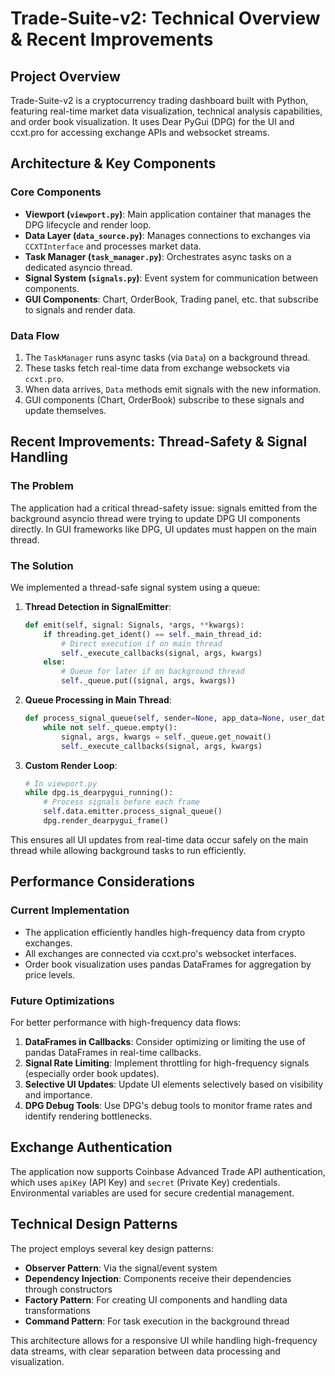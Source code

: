 
# Trade-Suite-v2: Technical Overview & Recent Improvements

## Project Overview
Trade-Suite-v2 is a cryptocurrency trading dashboard built with Python, featuring real-time market data visualization, technical analysis capabilities, and order book visualization. It uses Dear PyGui (DPG) for the UI and ccxt.pro for accessing exchange APIs and websocket streams.

## Architecture & Key Components

### Core Components
- **Viewport (`viewport.py`)**: Main application container that manages the DPG lifecycle and render loop.
- **Data Layer (`data_source.py`)**: Manages connections to exchanges via `CCXTInterface` and processes market data.
- **Task Manager (`task_manager.py`)**: Orchestrates async tasks on a dedicated asyncio thread.
- **Signal System (`signals.py`)**: Event system for communication between components.
- **GUI Components**: Chart, OrderBook, Trading panel, etc. that subscribe to signals and render data.

### Data Flow
1. The `TaskManager` runs async tasks (via `Data`) on a background thread.
2. These tasks fetch real-time data from exchange websockets via `ccxt.pro`.
3. When data arrives, `Data` methods emit signals with the new information.
4. GUI components (Chart, OrderBook) subscribe to these signals and update themselves.

## Recent Improvements: Thread-Safety & Signal Handling

### The Problem
The application had a critical thread-safety issue: signals emitted from the background asyncio thread were trying to update DPG UI components directly. In GUI frameworks like DPG, UI updates must happen on the main thread.

### The Solution
We implemented a thread-safe signal system using a queue:

1. **Thread Detection in SignalEmitter**:
   ```python
   def emit(self, signal: Signals, *args, **kwargs):
       if threading.get_ident() == self._main_thread_id:
           # Direct execution if on main thread
           self._execute_callbacks(signal, args, kwargs)
       else:
           # Queue for later if on background thread
           self._queue.put((signal, args, kwargs))
   ```

2. **Queue Processing in Main Thread**:
   ```python
   def process_signal_queue(self, sender=None, app_data=None, user_data=None):
       while not self._queue.empty():
           signal, args, kwargs = self._queue.get_nowait()
           self._execute_callbacks(signal, args, kwargs)
   ```

3. **Custom Render Loop**:
   ```python
   # In viewport.py
   while dpg.is_dearpygui_running():
       # Process signals before each frame
       self.data.emitter.process_signal_queue()
       dpg.render_dearpygui_frame()
   ```

This ensures all UI updates from real-time data occur safely on the main thread while allowing background tasks to run efficiently.

## Performance Considerations

### Current Implementation
- The application efficiently handles high-frequency data from crypto exchanges.
- All exchanges are connected via ccxt.pro's websocket interfaces.
- Order book visualization uses pandas DataFrames for aggregation by price levels.

### Future Optimizations
For better performance with high-frequency data flows:

1. **DataFrames in Callbacks**: Consider optimizing or limiting the use of pandas DataFrames in real-time callbacks.
2. **Signal Rate Limiting**: Implement throttling for high-frequency signals (especially order book updates).
3. **Selective UI Updates**: Update UI elements selectively based on visibility and importance.
4. **DPG Debug Tools**: Use DPG's debug tools to monitor frame rates and identify rendering bottlenecks.

## Exchange Authentication
The application now supports Coinbase Advanced Trade API authentication, which uses `apiKey` (API Key) and `secret` (Private Key) credentials. Environmental variables are used for secure credential management.

## Technical Design Patterns

The project employs several key design patterns:
- **Observer Pattern**: Via the signal/event system
- **Dependency Injection**: Components receive their dependencies through constructors
- **Factory Pattern**: For creating UI components and handling data transformations
- **Command Pattern**: For task execution in the background thread

This architecture allows for a responsive UI while handling high-frequency data streams, with clear separation between data processing and visualization.
